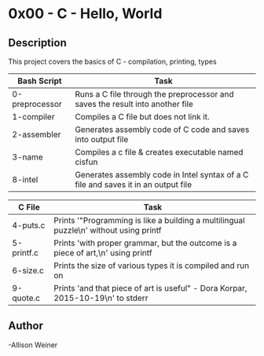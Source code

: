 # 0x00 - C - Hello, World
## Description

This project covers the basics of C - compilation, printing, types

Bash Script | Task
-----|-----
0-preprocessor | Runs a C file through the preprocessor and saves the result into another file
1-compiler | Compiles a C file but does not link it.
2-assembler | Generates assembly code of C code and saves into output file
3-name | Compiles a c file & creates executable named cisfun
8-intel | Generates assembly code in Intel syntax of a C file and saves it in an output file

C File | Task
-----|-----
4-puts.c | Prints '"Programming is like a building a multilingual puzzle\n' without using printf
5-printf.c | Prints 'with proper grammar, but the outcome is a piece of art,\n' using printf
6-size.c | Prints the size of various types it is compiled and run on
9-quote.c | Prints 'and that piece of art is useful" - Dora Korpar, 2015-10-19\n' to stderr
## Author
-Allison Weiner
